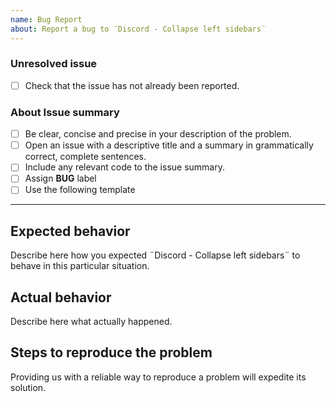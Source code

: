 ```yaml
---
name: Bug Report
about: Report a bug to ¨Discord - Collapse left sidebars¨
---
```


### Unresolved issue
* [ ] Check that the issue has not already been reported.

### About Issue summary
* [ ] Be clear, concise and precise in your description of the problem.
* [ ] Open an issue with a descriptive title and a summary in grammatically correct, complete sentences.
* [ ] Include any relevant code to the issue summary.
* [ ] Assign **BUG** label
* [ ] Use the following template

--------

## Expected behavior

Describe here how you expected ¨Discord - Collapse left sidebars¨ to behave in this particular situation.

## Actual behavior

Describe here what actually happened.

## Steps to reproduce the problem

Providing us with a reliable way to reproduce a problem will expedite its solution.
